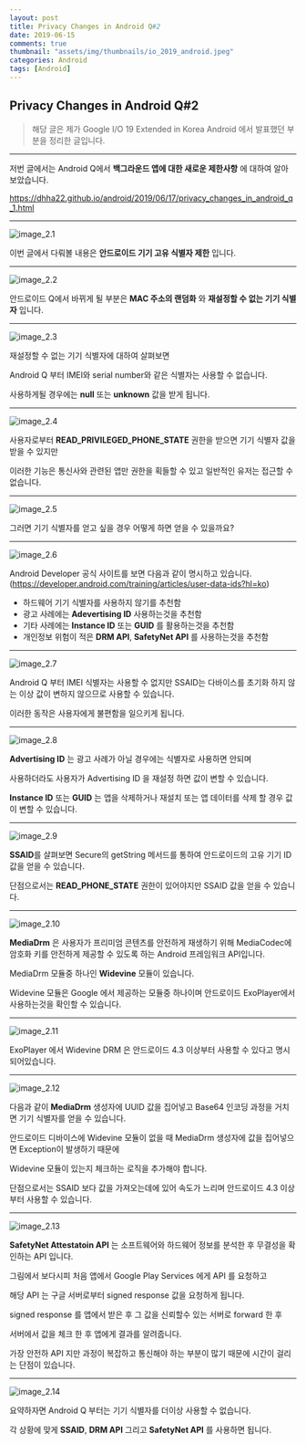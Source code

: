 ```yaml
---
layout: post
title: Privacy Changes in Android Q#2
date: 2019-06-15
comments: true 
thumbnail: "assets/img/thumbnails/io_2019_android.jpeg"
categories: Android
tags: [Android]
---
```




## Privacy Changes in Android Q#2



> 해당 글은 제가 Google I/O 19 Extended in Korea Android 에서 발표했던 부분을 정리한 글입니다.

------

저번 글에서는 Android Q에서 **백그라운드 앱에 대한 새로운 제한사항** 에 대하여 알아 보았습니다.

https://dhha22.github.io/android/2019/06/17/privacy_changes_in_android_q_1.html



---

![image_2.1](/assets/img/2019_google_io/image_2.1.jpeg)



이번 글에서 다뤄볼 내용은 **안드로이드 기기 고유 식별자 제한** 입니다.



---

![image_2.2](/assets/img/2019_google_io/image_2.2.jpeg)



안드로이드 Q에서 바뀌게 될 부분은 **MAC 주소의 랜덤화** 와 **재설정할 수 없는 기기 식별자** 입니다.



---

![image_2.3](/assets/img/2019_google_io/image_2.3.jpeg)



재설정할 수 없는 기기 식별자에 대하여 살펴보면 

Android Q 부터 IMEI와 serial number와 같은 식별자는 사용할 수 없습니다.

사용하게될 경우에는 **null** 또는 **unknown** 값을 받게 됩니다.



---

![image_2.4](/assets/img/2019_google_io/image_2.4.jpeg)



사용자로부터 **READ_PRIVILEGED_PHONE_STATE** 권한을 받으면 기기 식별자 값을 받을 수 있지만

이러한 기능은 통신사와 관련된 앱만 권한을 획들할 수 있고 일반적인 유저는 접근할 수 없습니다.



---

![image_2.5](/assets/img/2019_google_io/image_2.5.jpeg)



그러면 기기 식별자를 얻고 싶을 경우 어떻게 하면 얻을 수 있을까요?

---

![image_2.6](/assets/img/2019_google_io/image_2.6.jpeg)



Android Developer 공식 사이트를 보면 다음과 같이 명시하고 있습니다.
(https://developer.android.com/training/articles/user-data-ids?hl=ko)

- 하드웨어 기기 식별자를 사용하지 않기를 추천함
- 광고 사례에는 **Adevertising ID** 사용하는것을 추천함
- 기타 사례에는 **Instance ID** 또는 **GUID** 를 활용하는것을 추천함
- 개인정보 위험이 적은 **DRM API**, **SafetyNet API** 를 사용하는것을 추천함



---

![image_2.7](/assets/img/2019_google_io/image_2.7.jpeg)



Android Q 부터 IMEI 식별자는 사용할 수 없지만 SSAID는 다바이스를 초기화 하지 않는 이상 값이 변하지 않으므로 사용할 수 있습니다.

이러한 동작은 사용자에게 불편함을 일으키게 됩니다.



---

![image_2.8](/assets/img/2019_google_io/image_2.8.jpeg)



**Advertising ID** 는 광고 사례가 아닐 경우에는 식별자로 사용하면 안되며 

사용하더라도 사용자가 Advertising ID 을 재설정 하면 값이 변할 수 있습니다.

**Instance ID** 또는 **GUID** 는 앱을 삭제하거나 재설치 또는 앱 데이터를 삭제 할 경우 값이 변할 수 있습니다.



---

![image_2.9](/assets/img/2019_google_io/image_2.9.jpeg)



**SSAID**를 살펴보면 Secure의 getString 메서드를 통하여 안드로이드의 고유 기기 ID값을 얻을 수 있습니다.

단점으로서는 **READ_PHONE_STATE** 권한이 있어야지만 SSAID 값을 얻을 수 있습니다.

---

![image_2.10](/assets/img/2019_google_io/image_2.10.jpeg)



**MediaDrm** 은 사용자가 프리미엄 콘텐츠를 안전하게 재생하기 위해 MediaCodec에 암호화 키를 안전하게 제공할 수 있도록 하는 Android 프레임워크 API입니다.

MediaDrm 모듈중 하나인 **Widevine** 모듈이 있습니다. 

Widevine 모듈은 Google 에서 제공하는 모듈중 하나이며 안드로이드 ExoPlayer에서 사용하는것을 확인할 수 있습니다.

---

![image_2.11](/assets/img/2019_google_io/image_2.11.jpeg)



ExoPlayer 에서 Widevine DRM 은 안드로이드 4.3 이상부터 사용할 수 있다고 명시되어있습니다.

---

![image_2.12](/assets/img/2019_google_io/image_2.12.jpeg)



다음과 같이 **MediaDrm** 생성자에 UUID 값을 집어넣고 Base64 인코딩 과정을 거치면 기기 식별자를 얻을 수 있습니다.

안드로이드 디바이스에 Widevine 모듈이 없을 때 MediaDrm 생성자에 값을 집어넣으면 Exception이 발생하기 때문에 

Widevine 모듈이 있는지 체크하는 로직을 추가해야 합니다.

단점으로서는 SSAID 보다 값을 가져오는데에 있어 속도가 느리며 안드로이드 4.3 이상부터 사용할 수 있습니다.

---

![image_2.13](/assets/img/2019_google_io/image_2.13.jpeg)



**SafetyNet Attestatoin API** 는 소프트웨어와 하드웨어 정보를 분석한 후 무결성을 확인하는 API 입니다.

그림에서 보다시피 처음 앱에서 Google Play Services 에게 API 를 요청하고

해당 API 는 구글 서버로부터 signed response 값을 요청하게 됩니다.

signed response 를 앱에서 받은 후 그 값을 신뢰할수 있는 서버로 forward 한 후

서버에서 값을 체크 한 후 앱에게 결과를 알려줍니다.

가장 안전하 API 지만 과정이 복잡하고 통신해야 하는 부분이 많기 때문에 시간이 걸리는 단점이 있습니다.

---

![image_2.14](/assets/img/2019_google_io/image_2.14.jpeg)



요약하자면 Android Q 부터는 기기 식별자를 더이상 사용할 수 없습니다.

각 상황에 맞게 **SSAID**, **DRM API** 그리고 **SafetyNet API** 를 사용하면 됩니다.








